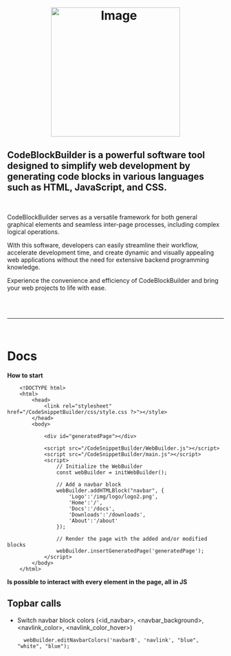 # <p align="center"><img src="https://github.com/Mc0Shell/CodeSnippetBuilder/assets/55066055/d216011c-32d0-4fa5-861e-281d030728c1" alt="Image" width="300" height="300"></p>

<p align="center">
  <h2><b>CodeBlockBuilder is a powerful software tool designed to simplify web development by generating code blocks in various languages such as HTML, JavaScript, and CSS.</b>
  </h2>
</p>
<br>


CodeBlockBuilder serves as a versatile framework for both general graphical elements and seamless inter-page processes, including complex logical operations.

With this software, developers can easily streamline their workflow, accelerate development time, and create dynamic and visually appealing web applications without the need for extensive backend programming knowledge. 

Experience the convenience and efficiency of CodeBlockBuilder and bring your web projects to life with ease.

<br><br><hr><br>

# Docs
<b> How to start </b>

        <!DOCTYPE html>
        <html>
        	<head>
        		<link rel="stylesheet" href="/CodeSnippetBuilder/css/style.css ?>"></style>
        	</head>
        	<body>
        		
        		<div id="generatedPage"></div>
        		
        		<script src="/CodeSnippetBuilder/WebBuilder.js"></script>
        		<script src="/CodeSnippetBuilder/main.js"></script>
        		<script>
        			// Initialize the WebBuilder
        			const webBuilder = initWebBuilder();
        			
        			// Add a navbar block
        			webBuilder.addHTMLBlock("navbar", {
        				'Logo':'/img/logo/logo2.png', 
        				'Home':'/', 
        				'Docs':'/docs',
        				'Downloads':'/downloads',
        				'About':'/about'
        			});
           
        			// Render the page with the added and/or modified blocks
        			webBuilder.insertGeneratedPage('generatedPage');
        		</script>
        	</body>
        </html>

<b> Is possible to interact with every element in the page, all in JS </b>

<h2>Topbar calls</h2>

- Switch navbar block colors (<id_navbar>, <navbar_background>, <navlink_color>, <navlink_color_hover>)

        webBuilder.editNavbarColors('navbarB', 'navlink', "blue", "white", "blue");
